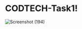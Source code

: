 # CODTECH-Task1!
![Screenshot (194)](https://github.com/user-attachments/assets/b1d0bd25-12cc-4671-b890-ef8f8f32f13f)
